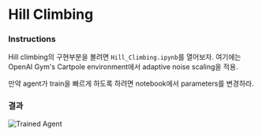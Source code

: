 [//]: # (Image References)

[image1]: https://user-images.githubusercontent.com/10624937/42135683-dde5c6f0-7d13-11e8-90b1-8770df3e40cf.gif "Trained Agent"

# Hill Climbing

### Instructions

Hill climbing의 구현부분을 볼려면 `Hill_Climbing.ipynb`를 열어보자.
여기에는 OpenAI Gym's Cartpole environment에서 adaptive noise scaling을 적용.

만약 agent가 train을 빠르게 하도록 하려면 notebook에서 parameters를 변경하라.

### 결과

![Trained Agent][image1]